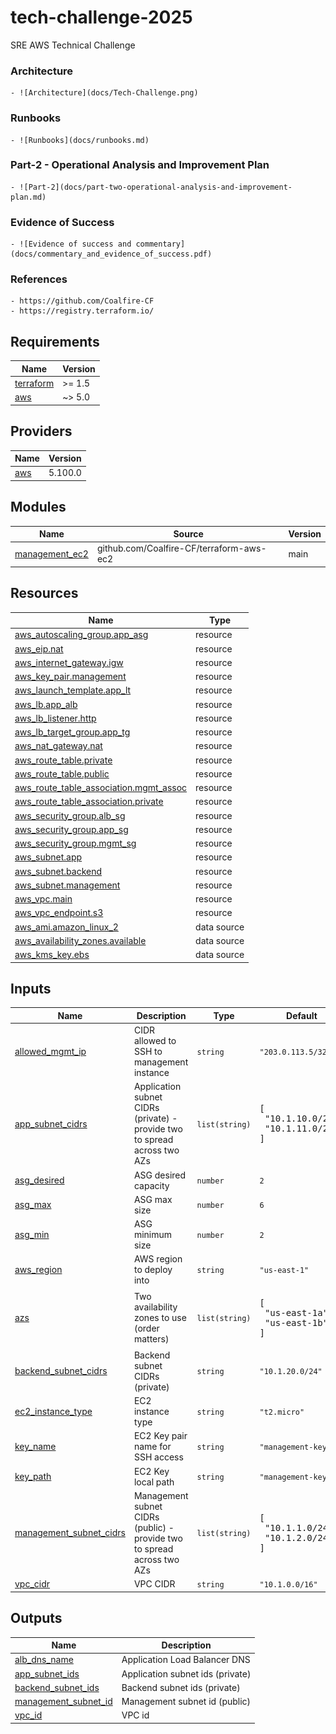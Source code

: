 # tech-challenge-2025
SRE AWS Technical Challenge
### Architecture
    - ![Architecture](docs/Tech-Challenge.png) 
### Runbooks 
    - ![Runbooks](docs/runbooks.md)
### Part-2 - Operational Analysis and Improvement Plan  
    - ![Part-2](docs/part-two-operational-analysis-and-improvement-plan.md)
### Evidence of Success  
    - ![Evidence of success and commentary](docs/commentary_and_evidence_of_success.pdf)  


### References
    - https://github.com/Coalfire-CF
    - https://registry.terraform.io/

<!-- BEGIN_TF_DOCS -->
## Requirements

| Name | Version |
|------|---------|
| <a name="requirement_terraform"></a> [terraform](#requirement\_terraform) | >= 1.5 |
| <a name="requirement_aws"></a> [aws](#requirement\_aws) | ~> 5.0 |

## Providers

| Name | Version |
|------|---------|
| <a name="provider_aws"></a> [aws](#provider\_aws) | 5.100.0 |

## Modules

| Name | Source | Version |
|------|--------|---------|
| <a name="module_management_ec2"></a> [management\_ec2](#module\_management\_ec2) | github.com/Coalfire-CF/terraform-aws-ec2 | main |

## Resources

| Name | Type |
|------|------|
| [aws_autoscaling_group.app_asg](https://registry.terraform.io/providers/hashicorp/aws/latest/docs/resources/autoscaling_group) | resource |
| [aws_eip.nat](https://registry.terraform.io/providers/hashicorp/aws/latest/docs/resources/eip) | resource |
| [aws_internet_gateway.igw](https://registry.terraform.io/providers/hashicorp/aws/latest/docs/resources/internet_gateway) | resource |
| [aws_key_pair.management](https://registry.terraform.io/providers/hashicorp/aws/latest/docs/resources/key_pair) | resource |
| [aws_launch_template.app_lt](https://registry.terraform.io/providers/hashicorp/aws/latest/docs/resources/launch_template) | resource |
| [aws_lb.app_alb](https://registry.terraform.io/providers/hashicorp/aws/latest/docs/resources/lb) | resource |
| [aws_lb_listener.http](https://registry.terraform.io/providers/hashicorp/aws/latest/docs/resources/lb_listener) | resource |
| [aws_lb_target_group.app_tg](https://registry.terraform.io/providers/hashicorp/aws/latest/docs/resources/lb_target_group) | resource |
| [aws_nat_gateway.nat](https://registry.terraform.io/providers/hashicorp/aws/latest/docs/resources/nat_gateway) | resource |
| [aws_route_table.private](https://registry.terraform.io/providers/hashicorp/aws/latest/docs/resources/route_table) | resource |
| [aws_route_table.public](https://registry.terraform.io/providers/hashicorp/aws/latest/docs/resources/route_table) | resource |
| [aws_route_table_association.mgmt_assoc](https://registry.terraform.io/providers/hashicorp/aws/latest/docs/resources/route_table_association) | resource |
| [aws_route_table_association.private](https://registry.terraform.io/providers/hashicorp/aws/latest/docs/resources/route_table_association) | resource |
| [aws_security_group.alb_sg](https://registry.terraform.io/providers/hashicorp/aws/latest/docs/resources/security_group) | resource |
| [aws_security_group.app_sg](https://registry.terraform.io/providers/hashicorp/aws/latest/docs/resources/security_group) | resource |
| [aws_security_group.mgmt_sg](https://registry.terraform.io/providers/hashicorp/aws/latest/docs/resources/security_group) | resource |
| [aws_subnet.app](https://registry.terraform.io/providers/hashicorp/aws/latest/docs/resources/subnet) | resource |
| [aws_subnet.backend](https://registry.terraform.io/providers/hashicorp/aws/latest/docs/resources/subnet) | resource |
| [aws_subnet.management](https://registry.terraform.io/providers/hashicorp/aws/latest/docs/resources/subnet) | resource |
| [aws_vpc.main](https://registry.terraform.io/providers/hashicorp/aws/latest/docs/resources/vpc) | resource |
| [aws_vpc_endpoint.s3](https://registry.terraform.io/providers/hashicorp/aws/latest/docs/resources/vpc_endpoint) | resource |
| [aws_ami.amazon_linux_2](https://registry.terraform.io/providers/hashicorp/aws/latest/docs/data-sources/ami) | data source |
| [aws_availability_zones.available](https://registry.terraform.io/providers/hashicorp/aws/latest/docs/data-sources/availability_zones) | data source |
| [aws_kms_key.ebs](https://registry.terraform.io/providers/hashicorp/aws/latest/docs/data-sources/kms_key) | data source |

## Inputs

| Name | Description | Type | Default | Required |
|------|-------------|------|---------|:--------:|
| <a name="input_allowed_mgmt_ip"></a> [allowed\_mgmt\_ip](#input\_allowed\_mgmt\_ip) | CIDR allowed to SSH to management instance | `string` | `"203.0.113.5/32"` | no |
| <a name="input_app_subnet_cidrs"></a> [app\_subnet\_cidrs](#input\_app\_subnet\_cidrs) | Application subnet CIDRs (private) - provide two to spread across two AZs | `list(string)` | <pre>[<br/>  "10.1.10.0/24",<br/>  "10.1.11.0/24"<br/>]</pre> | no |
| <a name="input_asg_desired"></a> [asg\_desired](#input\_asg\_desired) | ASG desired capacity | `number` | `2` | no |
| <a name="input_asg_max"></a> [asg\_max](#input\_asg\_max) | ASG max size | `number` | `6` | no |
| <a name="input_asg_min"></a> [asg\_min](#input\_asg\_min) | ASG minimum size | `number` | `2` | no |
| <a name="input_aws_region"></a> [aws\_region](#input\_aws\_region) | AWS region to deploy into | `string` | `"us-east-1"` | no |
| <a name="input_azs"></a> [azs](#input\_azs) | Two availability zones to use (order matters) | `list(string)` | <pre>[<br/>  "us-east-1a",<br/>  "us-east-1b"<br/>]</pre> | no |
| <a name="input_backend_subnet_cidrs"></a> [backend\_subnet\_cidrs](#input\_backend\_subnet\_cidrs) | Backend subnet CIDRs (private) | `string` | `"10.1.20.0/24"` | no |
| <a name="input_ec2_instance_type"></a> [ec2\_instance\_type](#input\_ec2\_instance\_type) | EC2 instance type | `string` | `"t2.micro"` | no |
| <a name="input_key_name"></a> [key\_name](#input\_key\_name) | EC2 Key pair name for SSH access | `string` | `"management-key"` | no |
| <a name="input_key_path"></a> [key\_path](#input\_key\_path) | EC2 Key local path | `string` | `"management-key"` | no |
| <a name="input_management_subnet_cidrs"></a> [management\_subnet\_cidrs](#input\_management\_subnet\_cidrs) | Management subnet CIDRs (public) - provide two to spread across two AZs | `list(string)` | <pre>[<br/>  "10.1.1.0/24",<br/>  "10.1.2.0/24"<br/>]</pre> | no |
| <a name="input_vpc_cidr"></a> [vpc\_cidr](#input\_vpc\_cidr) | VPC CIDR | `string` | `"10.1.0.0/16"` | no |

## Outputs

| Name | Description |
|------|-------------|
| <a name="output_alb_dns_name"></a> [alb\_dns\_name](#output\_alb\_dns\_name) | Application Load Balancer DNS |
| <a name="output_app_subnet_ids"></a> [app\_subnet\_ids](#output\_app\_subnet\_ids) | Application subnet ids (private) |
| <a name="output_backend_subnet_ids"></a> [backend\_subnet\_ids](#output\_backend\_subnet\_ids) | Backend subnet ids (private) |
| <a name="output_management_subnet_id"></a> [management\_subnet\_id](#output\_management\_subnet\_id) | Management subnet id (public) |
| <a name="output_vpc_id"></a> [vpc\_id](#output\_vpc\_id) | VPC id |
<!-- END_TF_DOCS -->